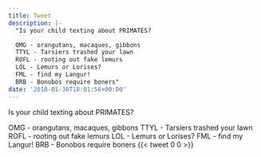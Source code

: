```yaml
---
title: Tweet
description: |-
  "Is your child texting about PRIMATES?

  OMG - orangutans, macaques, gibbons
  TTYL - Tarsiers trashed your lawn
  ROFL - rooting out fake lemurs
  LOL - Lemurs or Lorises?
  FML - find my Langur!
  BRB - Bonobos require boners"
date: '2018-01-30T18:01:56+00:00'
---
```

Is your child texting about PRIMATES?

OMG - orangutans, macaques, gibbons
TTYL - Tarsiers trashed your lawn
ROFL - rooting out fake lemurs
LOL - Lemurs or Lorises?
FML - find my Langur!
BRB - Bonobos require boners
      {{< tweet 0 0 >}}
    
